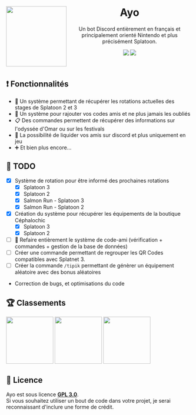<div align="center"> 
  <img src="https://i.goopics.net/7w06c1.png" style="float: left;" align="left" width="164" height="164" />
  <h1>Ayo</h1>
  <p>Un bot Discord entièrement en français et principalement orienté Nintendo et plus précisément Splatoon.</p>
  
  [![](https://img.shields.io/discord/1035981866303500421?color=7289DA&label=support&logo=discord&logoColor=7289DA&style=for-the-badge)](https://discord.gg/H97txXkNBv)
  [![](https://img.shields.io/badge/Disnake-2.8.1-3498db?style=for-the-badge&logo=python&logoColor=3498db)](https://pypi.org/project/disnake/2.8.1/)
</div>
<br />

## ❗ Fonctionnalités
- 🔄 Un système permettant de récupérer les rotations actuelles des stages de Splatoon 2 et 3
- 👥 Un système pour rajouter vos codes amis et ne plus jamais les oubliés
- 📋 Des commandes permettent de récupérer des informations sur l'odyssée d'Omar ou sur les festivals
- 🔫 La possibilité de liquider vos amis sur discord et plus uniquement en jeu
- ➕ Et bien plus encore...

## 📝 TODO
- [X] Système de rotation pour être informé des prochaines rotations
  - [X] Splatoon 3
  - [X] Splatoon 2
  - [X] Salmon Run - Splatoon 3
  - [X] Salmon Run - Splatoon 2
- [X] Création du système pour récupérer les équipements de la boutique Céphalochic
  - [X] Splatoon 3
  - [X] Splatoon 2
- [ ] 🔄 Refaire entièrement le système de code-ami (vérification + commandes + gestion de la base de données) 
- [ ] Créer une commande permettant de regrouper les QR Codes compatibles avec Splatnet 3.
- [ ] Créer la commande `/tipik` permettant de génèrer un équipement aléatoire avec des bonus aléatoires
- Correction de bugs, et optimisations du code

## 🏆 Classements
<a href="https://discords.com/bots/bots/1036668894976425994"><img src="https://discords.com/bots/api/bot/1036668894976425994/widget" witdth="128" height="128"></a>
<a href="https://top.gg/bot/1036668894976425994"><img src="https://top.gg/api/widget/1036668894976425994.svg" witdth="128" height="128"></a>
<a href="https://discordbotlist.com/bots/1036668894976425994"><img src="https://discordbotlist.com/api/v1/bots/1036668894976425994/widget" witdth="128" height="128"></a>

## 📜 Licence
Ayo est sous licence [**GPL 3.0**](https://github.com/Yarkis01/Ayo/blob/main/LICENSE).\
Si vous souhaitez utiliser un bout de code dans votre projet, je serai reconnaissant d'inclure une forme de crédit.
